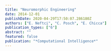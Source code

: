 ```yaml
---
title: "Neuromorphic Engineering"
date: 2014-12-01
publishDate: 2020-04-29T17:50:07.286180Z
authors: ["E. Neftci", "C. Posch", "E. Chicca"]
publication_types: ["6"]
abstract: ""
featured: false
publication: "*Computational Intelligence*"
---
```



